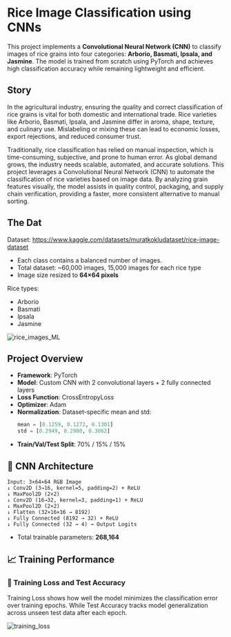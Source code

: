 # Rice Image Classification using CNNs

This project implements a **Convolutional Neural Network (CNN)** to classify images of rice grains into four categories: **Arborio, Basmati, Ipsala, and Jasmine**. The model is trained from scratch using PyTorch and achieves high classification accuracy while remaining lightweight and efficient.

## Story

In the agricultural industry, ensuring the quality and correct classification of rice grains is vital for both domestic and international trade. Rice varieties like Arborio, Basmati, Ipsala, and Jasmine differ in aroma, shape, texture, and culinary use. Mislabeling or mixing these can lead to economic losses, export rejections, and reduced consumer trust.

Traditionally, rice classification has relied on manual inspection, which is time-consuming, subjective, and prone to human error. As global demand grows, the industry needs scalable, automated, and accurate solutions. This project leverages a Convolutional Neural Network (CNN) to automate the classification of rice varieties based on image data. By analyzing grain features visually, the model assists in quality control, packaging, and supply chain verification, providing a faster, more consistent alternative to manual sorting.

## The Dat

Dataset: https://www.kaggle.com/datasets/muratkokludataset/rice-image-dataset

- Each class contains a balanced number of images.
- Total dataset: ~60,000 images, 15,000 images for each rice type
- Image size resized to **64×64 pixels**

Rice types:
- Arborio
- Basmati
- Ipsala
- Jasmine

![rice_images_ML](https://github.com/user-attachments/assets/146a2942-40e4-4e04-8763-c95917e94b01)


## Project Overview
- **Framework**: PyTorch
- **Model**: Custom CNN with 2 convolutional layers + 2 fully connected layers
- **Loss Function**: CrossEntropyLoss
- **Optimizer**: Adam
- **Normalization**: Dataset-specific mean and std:
  ```python
  mean = [0.1259, 0.1272, 0.1301]
  std = [0.2949, 0.2980, 0.3062]
  ```
- **Train/Val/Test Split**: 70% / 15% / 15%

## 🧠 CNN Architecture
```
Input: 3×64×64 RGB Image
↓ Conv2D (3→16, kernel=5, padding=2) + ReLU
↓ MaxPool2D (2×2)
↓ Conv2D (16→32, kernel=3, padding=1) + ReLU
↓ MaxPool2D (2×2)
↓ Flatten (32×16×16 → 8192)
↓ Fully Connected (8192 → 32) + ReLU
↓ Fully Connected (32 → 4) → Output Logits
```
- Total trainable parameters: **268,164**

## 📈 Training Performance

### 🔺 Training Loss and Test Accuracy
Training Loss shows how well the model minimizes the classification error over training epochs. While Test Accuracy tracks model generalization across unseen test data after each epoch.

![training_loss](https://github.com/user-attachments/assets/fb2e7f5c-0241-4c5a-a663-7403a076800a)

